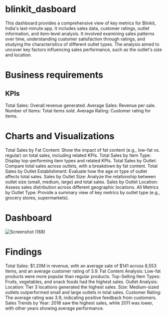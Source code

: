 # blinkit_dasboard
This dashboard provides a comprehensive view of key metrics for Blinkit, India's last-minute app. It includes sales data, customer ratings, outlet information, and item-level analysis. It involved examining sales patterns over time, understanding customer satisfaction through ratings, and studying the characteristics of different outlet types. The analysis aimed to uncover key factors influencing sales performance, such as the outlet's size and location. 
# Business requirements
## KPIs
Total Sales: Overall revenue generated.
Average Sales: Revenue per sale.
Number of Items: Total items sold.
Average Rating: Customer rating for items.

# Charts and Visualizations

Total Sales by Fat Content: Show the impact of fat content (e.g., low-fat vs. regular) on total sales, including related KPIs.
Total Sales by Item Type: Display top-performing item types and related KPIs.
Total Sales by Outlet: Compare total sales across outlets, with a breakdown by fat content.
Total Sales by Outlet Establishment: Evaluate how the age or type of outlet affects total sales.
Sales by Outlet Size: Analyze the relationship between outlet size (small, medium, large) and total sales.
Sales by Outlet Location: Assess sales distribution across different geographic locations.
All Metrics by Outlet Type: Provide a summary view of key metrics by outlet type (e.g., grocery stores, supermarkets).

# Dashboard
![Screenshot (168)](https://github.com/user-attachments/assets/d1342a02-c266-4900-badc-ee73756bc467)

# Findings
Total Sales: $1.20M in revenue, with an average sale of $141 across 8,553 items, and an average customer rating of 3.9.
Fat Content Analysis: Low-fat products were more popular than regular products.
Top-Selling Item Types: Fruits, vegetables, and snack foods had the highest sales.
Outlet Analysis:
Location: Tier 3 locations generated the highest sales.
Size: Medium-sized outlets outperformed small and large outlets in total sales.
Customer Rating: The average rating was 3.9, indicating positive feedback from customers.
Sales Trends by Year: 2018 saw the highest sales, while 2011 was lower, with other years showing average performance.
